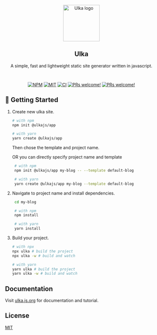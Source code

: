 <p align="center">
  <a href="https://ulka.js.org" target="_blank" rel="noopener noreferrer">
    <img width="120px" src="https://coderosh.github.io/static-files/ulkajs/svg/logo.svg" alt="Ulka logo">
  </a>
</p>
<h2 align="center">Ulka</h2>
<p align="center">A simple, fast and lightweight static site generator written in javascript.</p>

<br />
<p align="center">
<a href="https://www.npmjs.com/package/ulka"><img alt="NPM" src="https://img.shields.io/npm/v/ulka" /></a>
<a href="https://github.com/ulkajs/ulka"><img alt="MIT" src="https://img.shields.io/badge/license-MIT-blue.svg" /></a>
<a href="#"><img alt="CI" src="https://img.shields.io/github/workflow/status/ulkajs/ulka/CI"></a>
<a href="https://github.com/ulkajs/ulka"><img src="https://img.shields.io/badge/PRs-welcome-brightgreen.svg" alt="PRs welcome!" /></a>
<a href="https://github.com/ulkajs/ulka"><img src="https://img.shields.io/badge/types-typescript-blue.svg" alt="PRs welcome!" /></a>
</p>

## 🚀 Getting Started

1. Create new ulka site.

   ```sh
   # with npm
   npm init @ulkajs/app

   # with yarn
   yarn create @ulkajs/app
   ```

   Then chose the template and project name.

   OR you can directly specify project name and template

   ```sh
    # with npm
    npm init @ulkajs/app my-blog -- --template default-blog

    # with yarn
    yarn create @ulkajs/app my-blog --template default-blog
   ```

1. Navigate to project name and install dependencies.

   ```sh
    cd my-blog

    # with npm
    npm install

    # with yarn
    yarn install
   ```

1. Build your project.

   ```sh
   # with npx
   npx ulka # build the project
   npx ulka -w # build and watch

   # with yarn
   yarn ulka # build the project
   yarn ulka -w # build and watch
   ```

## Documentation

Visit [ulka.js.org](https://ulka.js.org) for documentation and tutorial.

## License

[MIT](https://mit-license.org/)

